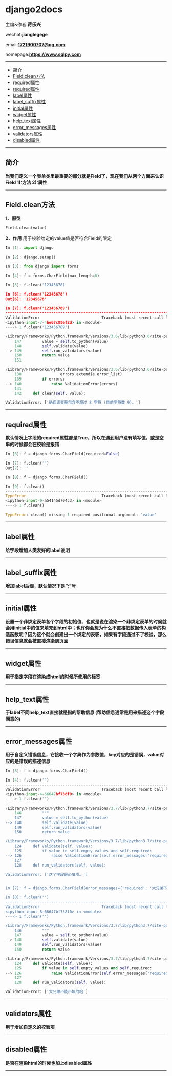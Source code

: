 # django2docs

主编&作者:**蒋乐兴**

wechat:**jianglegege**

email:**1721900707@qq.com**

homepage:**https://www.sqlpy.com**


---

- [简介](#简介)
- [Field.clean方法](#Field.clean方法)
- [required属性](#required属性)
- [required属性](#required属性)
- [label属性](#label属性)
- [label_suffix属性](#label_suffix属性)
- [initial属性](#initial属性)
- [widget属性](#widget属性)
- [help_text属性](#help_text属性)
- [error_messages属性](#error_messages属性)
- [validators属性](#validators属性)
- [disabled属性](#disabled属性)

---


## 简介
   **当我们定义一个表单类里最重要的部分就是Field了，现在我们从两个方面来认识Field 1):方法 2):属性**

   ---

## Field.clean方法
   **1、原型**
   ```python
   Field.clean(value)
   ```

   **2、作用** 用于校验给定的value值是否符合Field的限定
   ```python
   In [1]: import django                                                                                                         
   
   In [2]: django.setup()                                                                                                        
   
   In [3]: from django import forms                                                                                              
   
   In [4]: f = forms.CharField(max_length=8)                                                                                     
   
   In [5]: f.clean('12345678)
   
   In [6]: f.clean('12345678')                                                                                                   
   Out[6]: '12345678'
   
   In [7]: f.clean('123456789')                                                                                                  
   ---------------------------------------------------------------------------
   ValidationError                           Traceback (most recent call last)
   <ipython-input-7-4be67c88ef2d> in <module>
   ----> 1 f.clean('123456789')

   /Library/Frameworks/Python.framework/Versions/3.6/lib/python3.6/site-packages/django/forms/fields.py in clean(self, value)
       147         value = self.to_python(value)
       148         self.validate(value)
   --> 149         self.run_validators(value)
       150         return value
       151 
   
   /Library/Frameworks/Python.framework/Versions/3.6/lib/python3.6/site-packages/django/forms/fields.py in run_validators(self, value)
       138                 errors.extend(e.error_list)
       139         if errors:
   --> 140             raise ValidationError(errors)
       141 
       142     def clean(self, value):
   
   ValidationError: ['确保该变量包含不超过 8 字符 (目前字符数 9)。']
   ```

   ---

## required属性
   **默认情况上字段的required属性都是True，所以在遇到用户没有填写值，或是空串的时候都会在校验是报错**
   ```python
   In [6]: f = django.forms.CharField(required=False)                                                                             
   
   In [7]: f.clean('')                                                                                                            
   Out[7]: ''
   
   In [8]: f = django.forms.CharField()                                                                                           
   
   In [9]: f.clean()                                                                                                              
   ---------------------------------------------------------------------------
   TypeError                                 Traceback (most recent call last)
   <ipython-input-9-a54145d704c3> in <module>
   ----> 1 f.clean()
   
   TypeError: clean() missing 1 required positional argument: 'value'
   ```
   ---

## label属性
   **给字段增加人类友好的label说明**

   ---

## label_suffix属性
   **增加label后缀，默认情况下是“:”号**

   ---

## initial属性
   **设置一个非绑定表单各个字段的初始值、也就是说在渲染一个非绑定表单的时候就会用initial中的值来填充到html中；也许你会想为什么不直接把数据传入表单的构造函数呢？因为这个就会创建出一个绑定的表彰，如果有字段通过不了校验，那么错误信息就会被直接渲染到页面**

   ---

## widget属性
   **用于指定字段在渲染成html的时候所使用的标签**

   ---

## help_text属性
   **于label不同help_text直接就是指的帮助信息 (帮助信息通常是用来描述这个字段涵意的)**

   ---

## error_messages属性
   **用于自定义错误信息，它接收一个字典作为参数值，key对应的是错误，value对应的是错误的描述信息**
   ```python
   In [3]: f = django.forms.CharField()                                                                                          
   
   In [4]: f.clean('')                                                                                                           
   ---------------------------------------------------------------------------
   ValidationError                           Traceback (most recent call last)
   <ipython-input-4-66647bf738f0> in <module>
   ----> 1 f.clean('')
   
   /Library/Frameworks/Python.framework/Versions/3.7/lib/python3.7/site-packages/django/forms/fields.py in clean(self, value)
       146         """
       147         value = self.to_python(value)
   --> 148         self.validate(value)
       149         self.run_validators(value)
       150         return value
   
   /Library/Frameworks/Python.framework/Versions/3.7/lib/python3.7/site-packages/django/forms/fields.py in validate(self, value)
       124     def validate(self, value):
       125         if value in self.empty_values and self.required:
   --> 126             raise ValidationError(self.error_messages['required'], code='required')
       127 
       128     def run_validators(self, value):
   
   ValidationError: ['这个字段是必填项。']
   
   
   In [7]: f = django.forms.CharField(error_messages={'required': '大兄弟不能不填的哈'})                                         
   
   In [8]: f.clean('')                                                                                                           
   ---------------------------------------------------------------------------
   ValidationError                           Traceback (most recent call last)
   <ipython-input-8-66647bf738f0> in <module>
   ----> 1 f.clean('')
   
   /Library/Frameworks/Python.framework/Versions/3.7/lib/python3.7/site-packages/django/forms/fields.py in clean(self, value)
       146         """
       147         value = self.to_python(value)
   --> 148         self.validate(value)
       149         self.run_validators(value)
       150         return value
   
   /Library/Frameworks/Python.framework/Versions/3.7/lib/python3.7/site-packages/django/forms/fields.py in validate(self, value)
       124     def validate(self, value):
       125         if value in self.empty_values and self.required:
   --> 126             raise ValidationError(self.error_messages['required'], code='required')
       127 
       128     def run_validators(self, value):
   
   ValidationError: ['大兄弟不能不填的哈']

   ```

   ---

## validators属性
   **用于增加自定义的校验项**

   ---

## disabled属性
   **是否在渲染html的时候也加上disabled属性**

   ---



